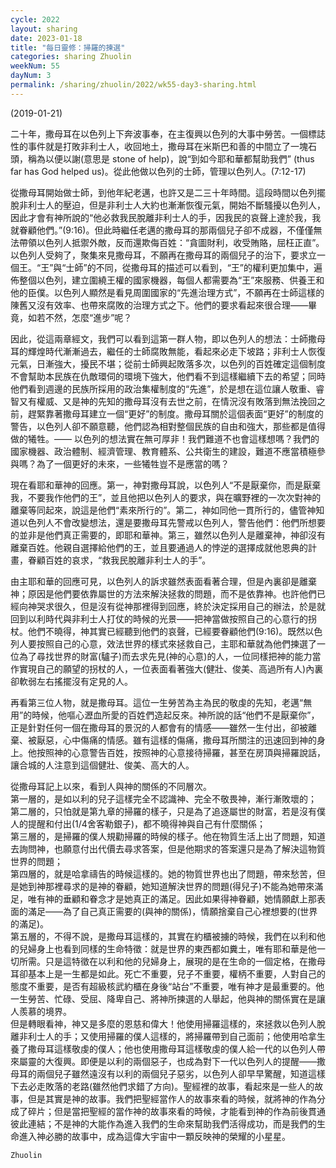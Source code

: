 ```yaml
---
cycle: 2022
layout: sharing
date: 2023-01-18
title: "每日靈修：掃羅的揀選"
categories: sharing Zhuolin
weekNum: 55
dayNum: 3
permalink: /sharing/zhuolin/2022/wk55-day3-sharing.html
---
```

(2019-01-21)

二十年，撒母耳在以色列上下奔波事奉，在主復興以色列的大事中勞苦。一個標誌性的事件就是打敗非利士人，收回地土，撒母耳在米斯巴和善的中間立了一塊石頭，稱為以便以謝(意思是 stone of help)，說“到如今耶和華都幫助我們” (thus far has God helped us)。從此他做以色列的士師，管理以色列人。(7:12-17)  

從撒母耳開始做士師，到他年紀老邁，也許又是二三十年時間。這段時間以色列擺脫非利士人的壓迫，但是非利士人大約也漸漸恢復元氣，開始不斷騷擾以色列人，因此才會有神所說的“他必救我民脫離非利士人的手，因我民的哀聲上達於我，我就眷顧他們。”(9:16)。但此時繼任老邁的撒母耳的那兩個兒子卻不成器，不僅僅無法帶領以色列人抵禦外敵，反而還欺侮百姓：“貪圖財利，收受賄賂，屈枉正直”。以色列人受夠了，聚集來見撒母耳，不願再在撒母耳的兩個兒子的治下，要求立一個王。“王”與“士師”的不同，從撒母耳的描述可以看到，“王”的權利更加集中，遍佈整個以色列，建立圍繞王權的國家機器，每個人都需要為“王”來服務、供養王和他的臣僕。以色列人顯然是看見周圍國家的“先進治理方式”，不願再在士師這樣的陳舊又沒有效率、也帶來腐敗的治理方式之下。他們的要求看起來很合理——畢竟，如若不然，怎麼“進步”呢？  

因此，從這兩章經文，我們可以看到這第一群人物，即以色列人的想法：士師撒母耳的輝煌時代漸漸過去，繼任的士師腐敗無能，看起來必走下坡路；非利士人恢復元氣，日漸強大，擾民不堪；從前士師興起敗落多次，以色列的百姓確定這個制度不會幫助本民族在仇敵環伺的環境下強大，他們看不到這樣繼續下去的希望；同時他們看到週邊的民族所採用的政治集權制度的“先進”，於是想在這位讓人敬重、睿智又有權威、又是神的先知的撒母耳沒有去世之前，在情況沒有敗落到無法挽回之前，趕緊靠著撒母耳建立一個“更好”的制度。撒母耳關於這個表面“更好”的制度的警告，以色列人卻不願意聽，他們認為相對整個民族的自由和強大，那些都是值得做的犧牲。—— 以色列的想法實在無可厚非！我們難道不也會這樣想嗎？我們的國家機器、政治體制、經濟管理、教育體系、公共衛生的建設，難道不應當積極參與嗎？為了一個更好的未來，一些犧牲豈不是應當的嗎？  

現在看耶和華神的回應。第一，神對撒母耳說，以色列人“不是厭棄你，而是厭棄我，不要我作他們的王”，並且他把以色列人的要求，與在曠野裡的一次次對神的離棄等同起來，說這是他們“素來所行的”。第二，神如同他一貫所行的，儘管神知道以色列人不會改變想法，還是要撒母耳先警戒以色列人，警告他們：他們所想要的並非是他們真正需要的，即耶和華神。第三，雖然以色列人是離棄神，神卻沒有離棄百姓。他親自選擇給他們的王，並且要通過人的悖逆的選擇成就他恩典的計畫，眷顧百姓的哀求，“救我民脫離非利士人的手”。  

由主耶和華的回應可見，以色列人的訴求雖然表面看著合理，但是內裏卻是離棄神；原因是他們要依靠屬世的方法來解決拯救的問題，而不是依靠神。也許他們已經向神哭求很久，但是沒有從神那裡得到回應，終於決定採用自己的辦法，於是就回到以利時代與非利士人打仗的時候的光景——把神當做按照自己的心意行的拐杖。他們不曉得，神其實已經聽到他們的哀聲，已經要眷顧他們(9:16)。既然以色列人要按照自己的心意，效法世界的樣式來拯救自己，主耶和華就為他們揀選了一位為了尋找世界的財富(驢子)而去求先見(神的心意)的人，一位同樣把神的能力當作實現自己的願望的拐杖的人，一位表面看著強大(健壯、俊美、高過所有人)內裏卻軟弱左右搖擺沒有定見的人。  

再看第三位人物，就是撒母耳。這位一生勞苦為主為民的敬虔的先知，老邁“無用”的時候，他嘔心瀝血所愛的百姓們造起反來。神所說的話“他們不是厭棄你”，正是針對任何一個在撒母耳的景況的人都會有的情感——雖然一生付出，卻被離棄、被厭惡，心中傷痛的情感。雖有這樣的傷痛，撒母耳所關注的迅速回到神的身上。他按照神的心意警告百姓，按照神的心意接待掃羅，甚至在房頂與掃羅說話，讓合城的人注意到這個健壯、俊美、高大的人。  

從撒母耳記上以來，看到人與神的關係的不同層次。  
第一層的，是如以利的兒子這樣完全不認識神、完全不敬畏神，漸行漸敗壞的；  
第二層的，只怕就是第九章的掃羅的樣子，只是為了追逐屬世的財富，若是沒有僕人的提醒和付出(1/4舍客勒銀子)，都不曉得神與自己有什麼關係；  
第三層的，是掃羅的僕人規勸掃羅的時候的樣子。他在物質生活上出了問題，知道去詢問神，也願意付出代價去尋求答案，但是他期求的答案還只是為了解決這物質世界的問題；  
第四層的，就是哈拿禱告的時候這樣的。她的物質世界也出了問題，帶來愁苦，但是她到神那裡尋求的是神的眷顧，她知道解決世界的問題(得兒子)不能為她帶來滿足，唯有神的垂顧和眷念才是她真正的滿足。因此如果得神眷顧，她情願獻上那表面的滿足——為了自己真正需要的(與神的關係)，情願捨棄自己心裡想要的(世界的滿足)。  
第五層的，不得不說，是撒母耳這樣的，其實在約櫃被擄的時候，我們在以利和他的兒婦身上也看到同樣的生命特徵：就是世界的東西都如糞土，唯有耶和華是他一切所需。只是這特徵在以利和他的兒婦身上，展現的是在生命的一個定格，在撒母耳卻基本上是一生都是如此。死亡不重要，兒子不重要，權柄不重要，人對自己的態度不重要，是否有超級核武約櫃在身後“站台”不重要，唯有神才是最重要的。他一生勞苦、忙碌、受屈、降卑自己、將神所揀選的人舉起，他與神的關係實在是讓人羨慕的境界。  
但是轉眼看神，神又是多麼的恩慈和偉大！他使用掃羅這樣的，來拯救以色列人脫離非利士人的手；又使用掃羅的僕人這樣的，將掃羅帶到自己面前；他使用哈拿生養了撒母耳這樣敬虔的僕人；他也使用撒母耳這樣敬虔的僕人給一代的以色列人帶來屬靈的大復興。即便是以利的兩個惡子，也成為對下一代以色列人的提醒——撒母耳的兩個兒子雖然遠沒有以利的兩個兒子惡劣，以色列人卻早早驚醒，知道這樣下去必走敗落的老路(雖然他們求錯了方向)。聖經裡的故事，看起來是一些人的故事，但是其實是神的故事。我們把聖經當作人的故事來看的時候，就將神的作為分成了碎片；但是當把聖經的當作神的故事來看的時候，才能看到神的作為前後貫通彼此連結；不是神的大能作為進入我們的生命來幫助我們活得成功，而是我們的生命進入神必勝的故事中，成為這偉大宇宙中一顆反映神的榮耀的小星星。  

`Zhuolin`  
